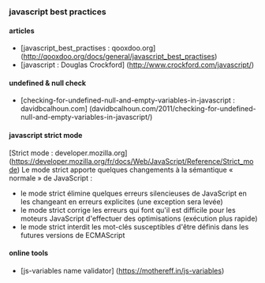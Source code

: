 
### javascript best practices

#### articles
- [javascript_best_practises : qooxdoo.org] (http://qooxdoo.org/docs/general/javascript_best_practises)
- [javascript : Douglas Crockford] (http://www.crockford.com/javascript/)

#### undefined & null check
- [checking-for-undefined-null-and-empty-variables-in-javascript : davidbcalhoun.com] (davidbcalhoun.com/2011/checking-for-undefined-null-and-empty-variables-in-javascript/)

#### javascript strict mode
[Strict mode : developer.mozilla.org] (https://developer.mozilla.org/fr/docs/Web/JavaScript/Reference/Strict_mode)
Le mode strict apporte quelques changements à la sémantique « normale » de JavaScript :
- le mode strict élimine quelques erreurs silencieuses de JavaScript en les changeant en erreurs explicites (une exception sera levée)
- le mode strict corrige les erreurs qui font qu'il est difficile pour les moteurs JavaScript d'effectuer des optimisations (exécution plus rapide)
- le mode strict interdit les mot-clés susceptibles d'être définis dans les futures versions de ECMAScript

#### online tools
- [js-variables name validator] (https://mothereff.in/js-variables)
